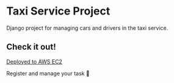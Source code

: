 # Taxi Service Project

Django project for managing cars and drivers in the taxi service.

## Check it out!

[Deployed to AWS EC2](http://18.198.36.115/)

Register and manage your task 🚀
